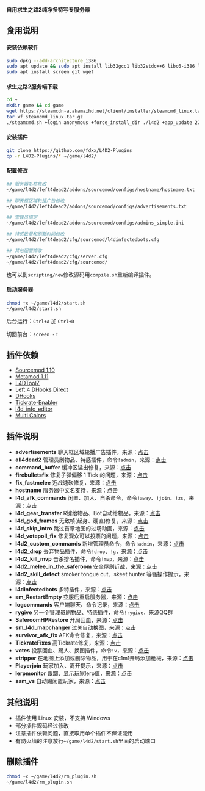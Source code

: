 **自用求生之路2纯净多特写专服务器**

## 食用说明

#### 安装依赖软件

```bash
sudo dpkg --add-architecture i386
sudo apt update && sudo apt install lib32gcc1 lib32stdc++6 libc6-i386 libcurl4-gnutls-dev:i386
sudo apt install screen git wget
```

#### 求生之路2服务端下载

```bash
cd ~
mkdir game && cd game
wget https://steamcdn-a.akamaihd.net/client/installer/steamcmd_linux.tar.gz
tar xf steamcmd_linux.tar.gz
./steamcmd.sh +login anonymous +force_install_dir ./l4d2 +app_update 222860 validate +quit
```

#### 安装插件

```bash
git clone https://github.com/fdxx/L4D2-Plugins
cp -r L4D2-Plugins/* ~/game/l4d2/
```

#### 配置修改

```bash
## 服务器名称修改
~/game/l4d2/left4dead2/addons/sourcemod/configs/hostname/hostname.txt

## 聊天框区域轮播广告修改
~/game/l4d2/left4dead2/addons/sourcemod/configs/advertisements.txt

## 管理员绑定
~/game/l4d2/left4dead2/addons/sourcemod/configs/admins_simple.ini

## 特感数量和刷新时间修改
~/game/l4d2/left4dead2/cfg/sourcemod/l4dinfectedbots.cfg

## 其他配置修改
~/game/l4d2/left4dead2/cfg/server.cfg
~/game/l4d2/left4dead2/cfg/sourcemod/
```

也可以到`scripting/new`修改源码用`compile.sh`重新编译插件。

#### 启动服务器

```bash
chmod +x ~/game/l4d2/start.sh
~/game/l4d2/start.sh
```

后台运行：`Ctrl+A` 加 `Ctrl+D`

切回前台：`screen -r`

## 插件依赖

- [Sourcemod 1.10](https://www.sourcemod.net/downloads.php?branch=stable)
- [Metamod 1.11](https://www.sourcemm.net/downloads.php/?branch=stable)
- [L4DToolZ](https://forums.alliedmods.net/showpost.php?p=2720921&postcount=1445)
- [Left 4 DHooks Direct](https://forums.alliedmods.net/showthread.php?p=2684862)
- [DHooks](https://forums.alliedmods.net/showpost.php?p=2588686&postcount=589)
- [Tickrate-Enabler](https://github.com/Satanic-Spirit/Tickrate-Enabler)
- [l4d_info_editor](https://forums.alliedmods.net/showthread.php?t=310586)
- [Multi Colors](https://github.com/Bara/Multi-Colors)

## 插件说明

- **advertisements** 聊天框区域轮播广告插件，来源：[点击](https://github.com/ErikMinekus/sm-advertisements)
- **all4dead2** 管理员刷物品、特感插件，命令`!admin`，来源：[点击](https://github.com/fbef0102/L4D2-Plugins)
- **command_buffer** 缓冲区溢出修复，来源：[点击](https://forums.alliedmods.net/showthread.php?t=309656)
- **firebulletsfix** 修复子弹偏移 1 Tick 的问题，来源：[点击](https://github.com/fbef0102/L4D1_2-Plugins)
- **fix_fastmelee** 近战速砍修复，来源：[点击](https://forums.alliedmods.net/showthread.php?p=2407280)
- **hostname** 服务器中文名支持，来源：[点击](https://github.com/HMBSbige/SouceModPlugins)
- **l4d_afk_commands** 闲置、加入、自杀命令，命令`!away`、`!join`、`!zs`，来源：[点击](https://forums.alliedmods.net/showpost.php?p=2718427&postcount=30)
- **l4d_gear_transfer** R键给物品、Bot自动给物品，来源：[点击](https://forums.alliedmods.net/showthread.php?t=137616)
- **l4d_god_frames** 无敌帧(起身、硬直)修复，来源：[点击](https://forums.alliedmods.net/showthread.php?t=320023)
- **l4d_skip_intro** 跳过首章地图的过场动画，来源：[点击](https://forums.alliedmods.net/showthread.php?t=321993)
- **l4d_votepoll_fix** 修复观众可以投票的问题，来源：[点击](https://forums.alliedmods.net/showthread.php?p=1974527)
- **l4d2_custom_commands** 新增管理员命令，命令`!admin`，来源：[点击](https://forums.alliedmods.net/showpost.php?p=2704580&postcount=483)
- **l4d2_drop** 丢弃物品插件，命令`!drop`、`!g`，来源：[点击](https://forums.alliedmods.net/showthread.php?t=123098&page=9)
- **l4d2_kill_mvp** 击杀排名插件，命令`!mvp`，来源：[点击](https://forums.alliedmods.net/showpost.php?p=2666056&postcount=9)
- **l4d2_melee_in_the_saferoom** 安全屋刷近战，来源：[点击](https://forums.alliedmods.net/showpost.php?p=2719475&postcount=500)
- **l4d2_skill_detect** smoker tongue cut、skeet hunter 等骚操作提示，来源：[点击](https://github.com/SirPlease/L4D2-Competitive-Rework/blob/master/addons/sourcemod/scripting/l4d2_skill_detect.sp)
- **l4dinfectedbots** 多特插件，来源：[点击](https://github.com/9-BAKA/sourcemod/blob/master/l4dinfectedbots.sp)
- **sm_RestartEmpty** 空服后重启服务器，来源：[点击](https://forums.alliedmods.net/showthread.php?t=315367)
- **logcommands** 客户端聊天、命令记录，来源：[点击](https://github.com/Franc1sco/Commands-Logger)
- **rygive** 另一个管理员刷物品、特感插件，命令`!rygive`，来源QQ群
- **SaferoomHPRestore** 开局回血，来源：[点击](https://forums.alliedmods.net/showpost.php?p=2647749&postcount=8)
- **sm_l4d_mapchanger** 过关自动换图，来源：[点击](https://github.com/Raysamatoken/L4D2-Server-plugins/blob/master/left4dead2/addons/sourcemod/scripting/sm_l4d2_mapchanger.sp)
- **survivor_afk_fix** AFK命令修复，来源：[点击](https://forums.alliedmods.net/showthread.php?p=2714236)
- **TickrateFixes** 高Tickrate修复，来源：[点击](https://github.com/SirPlease/L4D2-Competitive-Rework)
- **votes** 投票回血、踢人、换图插件，命令`!v`，来源：[点击](https://bbs.3dmgame.com/thread-2094823-1-1.html)
- **stripper** 在地图上添加或删除物品，用于在c1m1开局添加枪械，来源：[点击](https://forums.alliedmods.net/showpost.php?p=2720408&postcount=1735)
- **Playerjoin** 玩家加入、离开提示，来源：[点击](https://forums.alliedmods.net/showthread.php?t=213471)
- **lerpmonitor** 跟踪、显示玩家lerp值，来源：[点击](https://github.com/SirPlease/L4D2-Competitive-Rework/blob/master/addons/sourcemod/scripting/lerpmonitor.sp)
- **sam_vs** 自动踢闲置玩家，来源：[点击](https://github.com/raziEiL/SourceMod/blob/master/released/sam_vs.sp)

## 其他说明

- 插件使用 Linux 安装，不支持 Windows
- 部分插件源码经过修改
- 注意插件依赖问题，直接取用单个插件不保证能用
- 有防火墙的注意放行`~/game/l4d2/start.sh`里面的启动端口

## 删除插件

```bash
chmod +x ~/game/l4d2/rm_plugin.sh
~/game/l4d2/rm_plugin.sh
```
